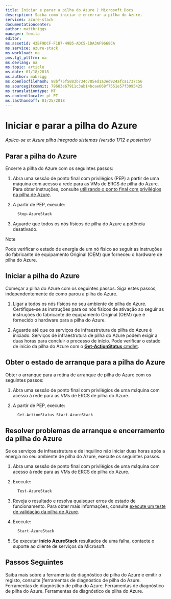 ```yaml
---
title: Iniciar e parar a pilha do Azure | Microsoft Docs
description: Saiba como iniciar e encerrar a pilha do Azure.
services: azure-stack
documentationcenter: 
author: mattbriggs
manager: femila
editor: 
ms.assetid: 43BF9DCF-F1B7-49B5-ADC5-1DA3AF9668CA
ms.service: azure-stack
ms.workload: na
pms.tgt_pltfrm: na
ms.devlang: na
ms.topic: article
ms.date: 01/18/2018
ms.author: mabrigg
ms.openlocfilehash: 98bf75f5883b734c785ed1a3ed924afca1737c56
ms.sourcegitcommit: 79683e67911c3ab14bcae668f7551e57f3095425
ms.translationtype: MT
ms.contentlocale: pt-PT
ms.lasthandoff: 01/25/2018
---
```

# <a name="start-and-stop-azure-stack"></a>Iniciar e parar a pilha do Azure

*Aplica-se a: Azure pilha integrado sistemas (versão 1712 e posterior)*

## <a name="stop-azure-stack"></a>Parar a pilha do Azure 

Encerre a pilha do Azure com os seguintes passos:

1. Abra uma sessão de ponto final com privilégios (PEP) a partir de uma máquina com acesso à rede para as VMs de ERCS de pilha do Azure. Para obter instruções, consulte [utilizando o ponto final com privilégios na pilha de Azure](azure-stack-privileged-endpoint.md).

2. A partir de PEP, execute:

    ```powershell
      Stop-AzureStack
    ```

3. Aguarde que todos os nós físicos de pilha do Azure a potência desativado.

> [!Note]  
> Pode verificar o estado de energia de um nó físico ao seguir as instruções do fabricante de equipamento Original (OEM) que forneceu o hardware de pilha do Azure. 

## <a name="start-azure-stack"></a>Iniciar a pilha do Azure 

Começar a pilha do Azure com os seguintes passos. Siga estes passos, independentemente de como parou a pilha do Azure.

1. Ligar a todos os nós físicos no seu ambiente de pilha do Azure. Certifique-se as instruções para os nós físicos de ativação ao seguir as instruções do fabricante de equipamento Original (OEM) que é fornecido o hardware para a pilha do Azure.

2. Aguarde até que os serviços de infraestrutura de pilha do Azure é iniciado. Serviços de infraestrutura de pilha do Azure podem exigir a duas horas para concluir o processo de início. Pode verificar o estado de início da pilha do Azure com o [ **Get-ActionStatus** cmdlet](#get-the-startup-status-for-azure-stack).


## <a name="get-the-startup-status-for-azure-stack"></a>Obter o estado de arranque para a pilha do Azure

Obter o arranque para a rotina de arranque de pilha do Azure com os seguintes passos:

1. Abra uma sessão de ponto final com privilégios de uma máquina com acesso à rede para as VMs de ERCS de pilha do Azure.

2. A partir de PEP, execute:

    ```powershell
      Get-ActionStatus Start-AzureStack
    ```

## <a name="troubleshoot-startup-and-shutdown-of-azure-stack"></a>Resolver problemas de arranque e encerramento da pilha do Azure

Se os serviços de infraestrutura e de inquilino não iniciar duas horas após a energia no seu ambiente de pilha do Azure, execute os seguintes passos. 

1. Abra uma sessão de ponto final com privilégios de uma máquina com acesso à rede para as VMs de ERCS de pilha do Azure.

2. Execute: 

    ```powershell
      Test-AzureStack
      ```

3. Reveja o resultado e resolva quaisquer erros de estado de funcionamento. Para obter mais informações, consulte [execute um teste de validação da pilha de Azure](azure-stack-diagnostic-test.md).

4. Execute:

    ```powershell
      Start-AzureStack
    ```

5. Se executar **início AzureStack** resultados de uma falha, contacte o suporte ao cliente de serviços da Microsoft. 

## <a name="next-steps"></a>Passos Seguintes 

Saiba mais sobre a ferramenta de diagnóstico de pilha do Azure e emitir o registo, consulte [ferramentas de diagnóstico de pilha do Azure. Ferramentas de diagnóstico de pilha do Azure. Ferramentas de diagnóstico de pilha do Azure. Ferramentas de diagnóstico de pilha do Azure.
